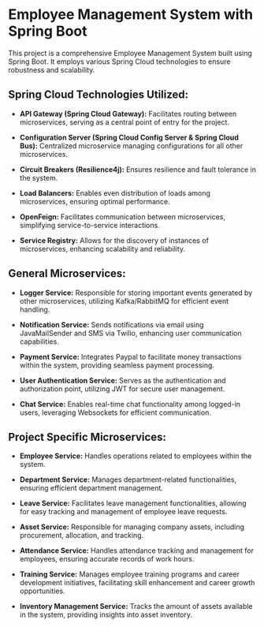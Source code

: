 # Employee Management System with Spring Boot

This project is a comprehensive Employee Management System built using Spring Boot. It employs various Spring Cloud technologies to ensure robustness and scalability.

## Spring Cloud Technologies Utilized:

- **API Gateway (Spring Cloud Gateway):** Facilitates routing between microservices, serving as a central point of entry for the project.

- **Configuration Server (Spring Cloud Config Server & Spring Cloud Bus):** Centralized microservice managing configurations for all other microservices.

- **Circuit Breakers (Resilience4j):** Ensures resilience and fault tolerance in the system.

- **Load Balancers:** Enables even distribution of loads among microservices, ensuring optimal performance.

- **OpenFeign:** Facilitates communication between microservices, simplifying service-to-service interactions.

- **Service Registry:** Allows for the discovery of instances of microservices, enhancing scalability and reliability.

## General Microservices:

- **Logger Service:** Responsible for storing important events generated by other microservices, utilizing Kafka/RabbitMQ for efficient event handling.

- **Notification Service:** Sends notifications via email using JavaMailSender and SMS via Twilio, enhancing user communication capabilities.

- **Payment Service:** Integrates Paypal to facilitate money transactions within the system, providing seamless payment processing.

- **User Authentication Service:** Serves as the authentication and authorization point, utilizing JWT for secure user management.

- **Chat Service:** Enables real-time chat functionality among logged-in users, leveraging Websockets for efficient communication.

## Project Specific Microservices:

- **Employee Service:** Handles operations related to employees within the system.

- **Department Service:** Manages department-related functionalities, ensuring efficient department management.

- **Leave Service:** Facilitates leave management functionalities, allowing for easy tracking and management of employee leave requests.

- **Asset Service:** Responsible for managing company assets, including procurement, allocation, and tracking.

- **Attendance Service:** Handles attendance tracking and management for employees, ensuring accurate records of work hours.

- **Training Service:** Manages employee training programs and career development initiatives, facilitating skill enhancement and career growth opportunities.

- **Inventory Management Service:** Tracks the amount of assets available in the system, providing insights into asset inventory.